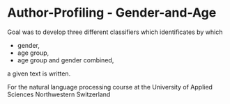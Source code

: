 # Author-Profiling - Gender-and-Age
Goal was to develop three different classifiers which identificates by which
- gender,
- age group,
- age group and gender combined,

a given text is written.

For the natural language processing course at the University of Applied Sciences Northwestern Switzerland
